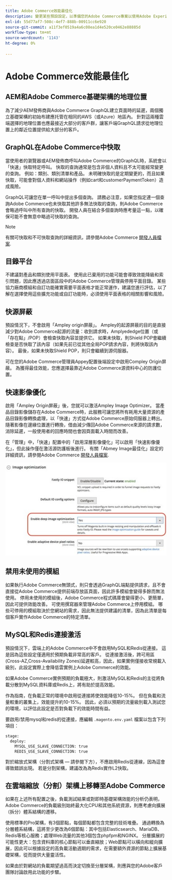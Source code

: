 ```yaml
---
title: Adobe Commerce效能最佳化
description: 變更某些預設設定，以準備您的Adobe Commerce專案以使用Adobe Experience Manager作為CMS。
exl-id: 55d77af7-508c-4ef7-888b-00911cc6e920
source-git-commit: a11f3ef0519a4a6c08ea1d4e520ce0462e88885d
workflow-type: tm+mt
source-wordcount: '1143'
ht-degree: 0%

---
```


# Adobe Commerce效能最佳化

## AEM和Adobe Commerce基礎架構的地理位置

為了減少AEM發佈商與Adobe Commerce GraphQL建立頁面時的延遲，兩個獨立基礎架構的初始布建應托管在相同的AWS（或Azure）地區內。 針對這兩種雲端選擇的地理位置也應最接近大部分的客戶群，讓客戶端GraphQL請求從地理位置上的鄰近位置提供給大部分的客戶。

## GraphQL在Adobe Commerce中快取

當使用者的瀏覽器或AEM發佈商呼叫Adobe Commerce的GraphQL時，系統會以「快速」快取特定呼叫。 快取的查詢通常是包含非個人資料且不太可能經常變更的查詢。 例如：類別、類別清單和產品。 未明確快取的是定期變更的，而且如果快取，可能會對個人資料和網站操作（例如cart和customerPaymentToken）造成風險。

GraphQL可讓您在單一呼叫中提出多個查詢。 請務必注意，如果您指定連一個查詢Adobe Commerce也未快取其他許多無法快取的查詢，則Adobe Commerce會略過呼叫中所有查詢的快取。 開發人員在結合多個查詢時應考量這一點，以確保可能不會無意中略過可快取的查詢。

>[!NOTE]
>
> 有關可快取和不可快取查詢的詳細資訊，請參閱Adobe Commerce [開發人員檔案](https://devdocs.magento.com/guides/v2.4/graphql/caching.html).

## 目錄平台

不建議對產品和類別使用平面表。 使用此已棄用的功能可能會導致效能降級和索引問題，因此應透過店面區段中的Adobe Commerce管理員停用平面目錄。 某些協力廠商模組和自訂功能確實需要平面表格才能正常運作，建議您進行評估，以了解在選擇使用這些擴充功能或自訂功能時，必須使用平面表格的相關影響和風險。

## 快源屏蔽

預設情況下，不會啟用「Ampley origin屏蔽」。 Ampley的起源屏蔽的目的是直接減少對Adobe Commerce起源的流量：收到請求時，Amplyededge位置（或「存在點」/POP）會檢查快取內容並提供它。 如果未快取，則Shield POP會繼續檢查是否快取了該內容（如果先前已從其他全局POP請求內容，則將快取該內容）。 最後，如果未快取Shield POP，則只會繼續到源伺服器。

可在您的Adobe Commerce管理員Appey配置後端設定中啟用Compley Origin屏蔽。 為獲得最佳效能，您應選擇最靠近Adobe Commerce源資料中心的防護位置。

## 快速影像優化

啟用「Ampley Origin屏蔽」後，您就可以激活Ampley Image Optimizer。 當產品目錄影像儲存在Adobe Commerce時，此服務可讓您將所有耗用大量資源的產品目錄影像轉換處理，以「快速」方式從Adobe Commerce原始伺服器上轉出。 隨著影像在邊緣位置進行轉換，借由減少傳回Adobe Commerce來源的請求數，消除延遲，一般使用者的回應時間也會因頁面載入時間而改善。

在「管理」中，「快速」配置中的「啟用深層影像優化」可以啟用「快速影像優化」，但此操作僅在激活源防護板後進行。 有關「Abmey Image最佳化」設定的詳細資訊，請參閱Adobe Commerce [開發人員檔案](https://devdocs.magento.com/cloud/cdn/fastly-image-optimization.html).

![Adobe Commerce管理員中「Abmey影像最佳化」設定的螢幕截圖](../assets/commerce-at-scale/image-optimization.svg)

## 禁用未使用的模組

如果執行Adobe Commerce無頭式，則只會透過GraphQL端點提供請求，且不會直接從Adobe Commerce提供前端存放區頁面，因此許多模組會變得多餘而無法使用。 停用未使用的模組後，Adobe Commerce程式碼庫會變得更小、更簡單，因此可提供效能改善。 可使用撰寫器來管理Adobe Commerce上停用模組。 哪些可停用的模組取決於您網站的需求，因此無法提供建議的清單，因為此清單是每個客戶實作Adobe Commerce的特定清單。

## MySQL和Redis連接激活

預設情況下，雲端上的Adobe Commerce中不會啟用MySQL和Redis從連接。 這是因為這些設定僅適用於預期負載非常高的客戶。 從連接激活後，跨可用區(Cross-AZ,Cross-Availability Zones)延遲較高，因此，如果實例僅接收常規載入級別，此設定實際上會降低雲實例上Adobe Commerce的效能。

如果Adobe Commerce實例預期的負載極大，則激活MySQL和Redis的主從將負載分散到MySQL資料庫或Redis上，將有助於提高效能。

作為指南，在負載正常的環境中啟用從連接將使效能降低10-15%。 但在負載和流量較重的叢集上，效能提升約10-15%。 因此，必須以預期的流量級別載入測試您的環境，以評估此設定是否對負載下的效能時間有益。

要啟用/禁用mysql和redis的從連接，應編輯 `.magento.env.yaml` 檔案以包含下列項目：

```
stage:
  deploy:
    MYSQL_USE_SLAVE_CONNECTION: true
    REDIS_USE_SLAVE_CONNECTION: true
```

對於縮放式架構（分割式架構 — 請參閱下方），不應啟用Redis從連線，因為這會導致錯誤出現。 若是分割架構，建議改為為Redis實作L2快取。

## 在雲端縮放（分割）架構上移轉至Adobe Commerce

如果在上述所有配置之後，負載測試結果或對即時基礎架構效能的分析仍表明，Adobe Commerce的負載級別始終最大化CPU和其他系統資源，則應考慮向擴展（拆分）體系結構的遷移。

使用標準的Pro架構，有3個節點，每個節點都包含完整的技術堆疊。 通過轉換為分層體系結構，這將至少更改為6個節點：其中包括Elasticsearch、MariaDB、Redis等核心服務；處理Web流量的其他3個包含phpfpm和NGINX。 分層擴展的可能性更大：包含資料庫的核心節點可以垂直縮放；Web節點可以橫向和縱向擴展，因此可以根據設定的高負載活動週期的需求，在需要額外資源的節點上擴展基礎架構，從而提供大量靈活性。

如果由於對網站的負載期望過高而決定切換至分層架構，則應與您的Adobe客戶團隊討論啟用此功能的步驟。
